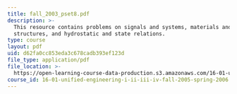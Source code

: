 ```yaml
---
title: fall_2003_pset8.pdf
description: >-
  This resource contains problems on signals and systems, materials and
  structures, and hydrostatic and state relations.
type: course
layout: pdf
uid: d62fa0cc853eda3c678cadb393ef123d
file_type: application/pdf
file_location: >-
  https://open-learning-course-data-production.s3.amazonaws.com/16-01-unified-engineering-i-ii-iii-iv-fall-2005-spring-2006/d62fa0cc853eda3c678cadb393ef123d_fall_2003_pset8.pdf
course_id: 16-01-unified-engineering-i-ii-iii-iv-fall-2005-spring-2006
---
```

